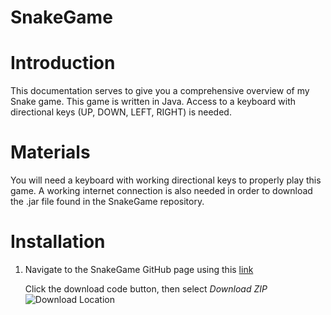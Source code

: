 # SnakeGame

# Introduction

This documentation serves to give you a comprehensive overview of my Snake game. This game is written in Java. Access to a keyboard with directional keys (UP, DOWN, LEFT, RIGHT) is needed. 


# Materials

You will need a keyboard with working directional keys to properly play this game. A working internet connection is also needed in order to download the .jar file found in the SnakeGame repository. 


# Installation

1. Navigate to the SnakeGame GitHub page using this [link](https://github.com/Coltinho10/SnakeGame) 

    Click the download code button, then select *Download ZIP*
![Download Location](https://github.com/Coltinho10/DocumentationImages/blob/main/github.png)

